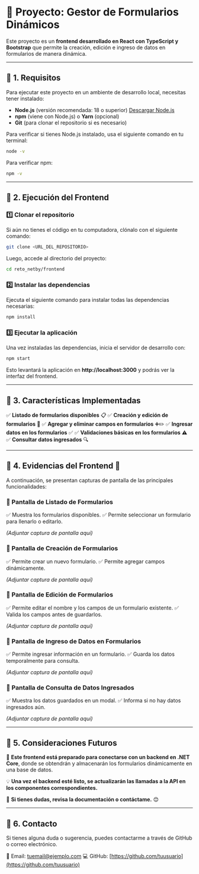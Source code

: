 # 🚀 Proyecto: Gestor de Formularios Dinámicos

Este proyecto es un **frontend desarrollado en React con TypeScript y Bootstrap** que permite la creación, edición e ingreso de datos en formularios de manera dinámica.

---

## 📌 1. Requisitos

Para ejecutar este proyecto en un ambiente de desarrollo local, necesitas tener instalado:

- **Node.js** (versión recomendada: 18 o superior) [Descargar Node.js](https://nodejs.org/)
- **npm** (viene con Node.js) o **Yarn** (opcional)
- **Git** (para clonar el repositorio si es necesario)

Para verificar si tienes Node.js instalado, usa el siguiente comando en tu terminal:
```bash
node -v
```

Para verificar npm:
```bash
npm -v
```

---

## 📌 2. Ejecución del Frontend

### **1️⃣ Clonar el repositorio**
Si aún no tienes el código en tu computadora, clónalo con el siguiente comando:
```bash
git clone <URL_DEL_REPOSITORIO>
```
Luego, accede al directorio del proyecto:
```bash
cd reto_netby/frontend
```

### **2️⃣ Instalar las dependencias**
Ejecuta el siguiente comando para instalar todas las dependencias necesarias:
```bash
npm install
```

### **3️⃣ Ejecutar la aplicación**
Una vez instaladas las dependencias, inicia el servidor de desarrollo con:
```bash
npm start
```
Esto levantará la aplicación en **http://localhost:3000** y podrás ver la interfaz del frontend.

---

## 📌 3. Características Implementadas

✅ **Listado de formularios disponibles** 📋
✅ **Creación y edición de formularios** 📝
✅ **Agregar y eliminar campos en formularios** ➕✏️
✅ **Ingresar datos en los formularios** ✅
✅ **Validaciones básicas en los formularios** ⚠️
✅ **Consultar datos ingresados** 🔍

---

## 📌 4. Evidencias del Frontend 📸

A continuación, se presentan capturas de pantalla de las principales funcionalidades:

### **📍 Pantalla de Listado de Formularios**
✅ Muestra los formularios disponibles.
✅ Permite seleccionar un formulario para llenarlo o editarlo.

*(Adjuntar captura de pantalla aquí)*

### **📍 Pantalla de Creación de Formularios**
✅ Permite crear un nuevo formulario.
✅ Permite agregar campos dinámicamente.

*(Adjuntar captura de pantalla aquí)*

### **📍 Pantalla de Edición de Formularios**
✅ Permite editar el nombre y los campos de un formulario existente.
✅ Valida los campos antes de guardarlos.

*(Adjuntar captura de pantalla aquí)*

### **📍 Pantalla de Ingreso de Datos en Formularios**
✅ Permite ingresar información en un formulario.
✅ Guarda los datos temporalmente para consulta.

*(Adjuntar captura de pantalla aquí)*

### **📍 Pantalla de Consulta de Datos Ingresados**
✅ Muestra los datos guardados en un modal.
✅ Informa si no hay datos ingresados aún.

*(Adjuntar captura de pantalla aquí)*

---

## 📌 5. Consideraciones Futuros

🚀 **Este frontend está preparado para conectarse con un backend en .NET Core**, donde se obtendrán y almacenarán los formularios dinámicamente en una base de datos.

💡 **Una vez el backend esté listo, se actualizarán las llamadas a la API en los componentes correspondientes.**

📍 **Si tienes dudas, revisa la documentación o contáctame.** 😊

---

## 📌 6. Contacto
Si tienes alguna duda o sugerencia, puedes contactarme a través de GitHub o correo electrónico.

📧 Email: [tuemail@ejemplo.com](mailto:tuemail@ejemplo.com)
💻 GitHub: [https://github.com/tuusuario](https://github.com/tuusuario)

